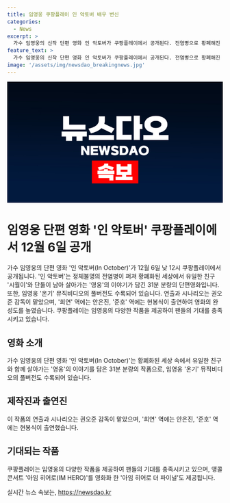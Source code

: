 ```yaml
---
title: 임영웅 쿠팡플레이 인 악토버 배우 변신
categories:
  - News
excerpt: >
  가수 임영웅의 신작 단편 영화 인 악토버가 쿠팡플레이에서 공개된다. 전염병으로 황폐해진 세상에서 유일한 친구와 함께 살아가는 주인공의 이야기를 담은 이 작품은 뮤직비디오의 풀버전이기도 하다. 방탄소년단과 같은 유명 아티스트들이 참여한 이 영화는 팬들의 기대를 끌고 있다. 또한, 아임 히어로 더 파이널은 임영웅의 앵콜 콘서트를 영화화하여 팬들에게 특별한 경험을 선사한다.
feature_text: >
  가수 임영웅의 신작 단편 영화 인 악토버가 쿠팡플레이에서 공개된다. 전염병으로 황폐해진 세상에서 유일한 친구와 함께 살아가는 주인공의 이야기를 담은 이 작품은 뮤직비디오의 풀버전이기도 하다. 방탄소년단과 같은 유명 아티스트들이 참여한 이 영화는 팬들의 기대를 끌고 있다. 또한, 아임 히어로 더 파이널은 임영웅의 앵콜 콘서트를 영화화하여 팬들에게 특별한 경험을 선사한다.
image: '/assets/img/newsdao_breakingnews.jpg'
---
```


<p><img src="/assets/img/newsdao_breakingnews.jpg" alt="pcversion 속보" /></p>

<h1>임영웅 단편 영화 '인 악토버' 쿠팡플레이에서 12월 6일 공개</h1>

<p data-ke-size="size16">가수 임영웅의 단편 영화 '인 악토버(In October)'가 12월 6일 낮 12시 쿠팡플레이에서 공개됩니다. '인 악토버'는 정체불명의 전염병이 퍼져 황폐화된 세상에서 유일한 친구 '시월이'와 단둘이 남아 살아가는 '영웅'의 이야기가 담긴 31분 분량의 단편영화입니다. 또한, 임영웅 '온기' 뮤직비디오의 풀버전도 수록되어 있습니다. 연출과 시나리오는 권오준 감독이 맡았으며, '희연' 역에는 안은진, '준호' 역에는 현봉식이 출연하여 영화의 완성도를 높였습니다. 쿠팡플레이는 임영웅의 다양한 작품을 제공하여 팬들의 기대를 충족시키고 있습니다.</p>

<h2 data-ke-size="size26">영화 소개</h2>

<p data-ke-size="size16">가수 임영웅의 단편 영화 '인 악토버(In October)'는 황폐화된 세상 속에서 유일한 친구와 함께 살아가는 '영웅'의 이야기를 담은 31분 분량의 작품으로, 임영웅 '온기' 뮤직비디오의 풀버전도 수록되어 있습니다.</p>

<h2 data-ke-size="size26">제작진과 출연진</h2>

<p data-ke-size="size16">이 작품의 연출과 시나리오는 권오준 감독이 맡았으며, '희연' 역에는 안은진, '준호' 역에는 현봉식이 출연했습니다.</p>

<h2 data-ke-size="size26">기대되는 작품</h2>

<p data-ke-size="size16">쿠팡플레이는 임영웅의 다양한 작품을 제공하여 팬들의 기대를 충족시키고 있으며, 앵콜 콘서트 '아임 히어로(IM HERO)'를 영화화 한 '아임 히어로 더 파이널'도 제공됩니다.</p>
실시간 뉴스 속보는, <a href="https://newsdao.kr" rel="dofollow">https://newsdao.kr</a>



